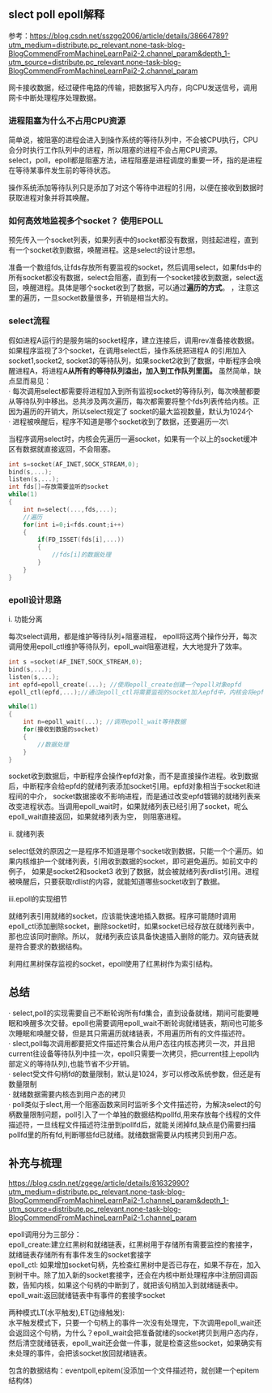 ## slect poll epoll解释

参考：https://blog.csdn.net/sszgg2006/article/details/38664789?utm_medium=distribute.pc_relevant.none-task-blog-BlogCommendFromMachineLearnPai2-2.channel_param&depth_1-utm_source=distribute.pc_relevant.none-task-blog-BlogCommendFromMachineLearnPai2-2.channel_param

网卡接收数据，经过硬件电路的传输，把数据写入内存，向CPU发送信号，调用网卡中断处理程序处理数据。

### 进程阻塞为什么不占用CPU资源

简单说，被阻塞的进程会进入到操作系统的等待队列中，不会被CPU执行，CPU会分时执行工作队列中的进程，所以阻塞的进程不会占用CPU资源。\
select，poll，epoll都是阻塞方法，进程阻塞是进程调度的重要一环，指的是进程在等待某事件发生前的等待状态。

操作系统添加等待队列只是添加了对这个等待中进程的引用，以便在接收到数据时获取进程对象并将其唤醒。

### 如何高效地监视多个socket？ 使用EPOLL

预先传入一个socket列表，如果列表中的socket都没有数据，则挂起进程，直到有一个socket收到数据，唤醒进程。这是select的设计思想。

准备一个数组fds,让fds存放所有要监视的socket，然后调用select，如果fds中的所有socket都没有数据，select会阻塞，直到有一个socket接收到数据，select返回，唤醒进程。具体是哪个socket收到了数据，可以通过**遍历的方式**。
，注意这里的遍历，一旦socket数量很多，开销是相当大的。

### select流程

假如进程A运行的是服务端的socket程序，建立连接后，调用rev准备接收数据。如果程序监视了3个socket，在调用select后，操作系统把进程A 的引用加入socket1,socket2,
socket3的等待队列，如果socket2收到了数据，中断程序会唤醒进程A，将进程A**从所有的等待队列溢出，加入到工作队列里面。**
虽然简单，缺点显而易见：\
· 每次调用select都需要将进程加入到所有监视socket的等待队列，每次唤醒都要从等待队列中移出。总共涉及两次遍历，每次都需要将整个fds列表传给内核。正因为遍历的开销大，所以select规定了
socket的最大监视数量，默认为1024个\
· 进程被唤醒后，程序不知道是哪个socket收到了数据，还要遍历一次\

当程序调用select时，内核会先遍历一遍socket，如果有一个以上的socket缓冲区有数据就直接返回，不会阻塞。

```C++
int s=socket(AF_INET,SOCK_STREAM,0);
bind(s,...);
listen(s,...);
int fds[]=存放需要监听的socket
while(1)
{
    int n=select(...,fds,...);
    //遍历
    for(int i=0;i<fds.count;i++)
    {
        if(FD_ISSET(fds[i],...))
        {
            //fds[i]的数据处理
        }
    }
}
```

### epoll设计思路

i. 功能分离

每次select调用，都是维护等待队列+阻塞进程，   epoll将这两个操作分开，每次调用使用epoll_ctl维护等待队列，epoll_wait阻塞进程，大大地提升了效率。
```C++
int s =socket(AF_INET,SOCK_STREAM,0);
bind(s,...);
listen(s,...);
int epfd=epoll_create(...); //使用epoll_create创建一个epoll对象epfd
epoll_ctl(epfd,...);//通过epoll_ctl将需要监视的socket加入epfd中，内核会将epfd对象添加到所有监视的socket的等待队列中

while(1)
{
    int n=epoll_wait(...); //调用epoll_wait等待数据
    for(接收到数据的socket)
    {
        //数据处理
    }
}
```

socket收到数据后，中断程序会操作epfd对象，而不是直接操作进程。收到数据后，中断程序会给epfd的就绪列表添加socket引用。epfd对象相当于socket和进程间的中介，
socket数据接收不影响进程，而是通过改变epfd镀锡的就绪列表来改变进程状态。当调用epoll_wait时，如果就绪列表已经引用了socket，呢么epoll_wait直接返回，如果就绪列表为空，
则阻塞进程。

ii. 就绪列表

select低效的原因之一是程序不知道是哪个socket收到数据，只能一个个遍历。如果内核维护一个就绪列表，引用收到数据的socket，即可避免遍历。如前文中的例子，
如果是socket2和socket3 收到了数据，就会被就绪列表rdlist引用。进程被唤醒后，只要获取rdlist的内容，就能知道哪些socket收到了数据。

iii.epoll的实现细节

就绪列表引用就绪的socket，应该能快速地插入数据。程序可能随时调用epoll_ctl添加删除socket，删除socket时，如果socket已经存放在就绪列表中，那也应该同时删除。所以，
就绪列表应该具备快速插入删除的能力。双向链表就是符合要求的数据结构。

利用红黑树保存监视的socket，epoll使用了红黑树作为索引结构。

## 总结

· select,poll的实现需要自己不断轮询所有fd集合，直到设备就绪，期间可能要睡眠和唤醒多次交替。epoll也需要调用epoll_wait不断轮询就绪链表，期间也可能多次睡眠和唤醒交替，但是其只需遍历就绪链表，不用遍历所有的文件描述符。\
· slect,poll每次调用都要把文件描述符集合从用户态往内核态拷贝一次，并且把current往设备等待队列中挂一次，epoll只需要一次拷贝，把current挂上epoll内部定义的等待队列),也能节省不少开销。\
· select受文件句柄fd的数量限制，默认是1024，岁可以修改系统参数，但还是有数量限制\
· 就绪数据需要内核态到用户态的拷贝\
· poll类似于slect,用一个阻塞函数来同时监听多个文件描述符，为解决select的句柄数量限制问题，poll引入了一个单独的数据结构pollfd,用来存放每个线程的文件描述符，一旦线程文件描述符注册到pollfd后，就能关闭掉fd,缺点是仍需要扫描pollfd里的所有fd,判断哪些fd已就绪。就绪数据需要从内核拷贝到用户态。

## 补充与梳理

https://blog.csdn.net/zgege/article/details/81632990?utm_medium=distribute.pc_relevant.none-task-blog-BlogCommendFromMachineLearnPai2-1.channel_param&depth_1-utm_source=distribute.pc_relevant.none-task-blog-BlogCommendFromMachineLearnPai2-1.channel_param

epoll调用分为三部分：\
epoll_create:建立红黑树和就绪链表，红黑树用于存储所有需要监控的套接字，就绪链表存储所有有事件发生的socket套接字\
epoll_ctl: 如果增加socket句柄，先检查红黑树中是否已存在，如果不存在，加入到树干中。除了加入新的socket套接字，还会在内核中断处理程序中注册回调函数，告知内核，如果这个句柄的中断到了，就把该句柄加入到就绪链表中。\
epoll_wait:返回就绪链表中有事件的套接字socket

两种模式LT(水平触发),ET(边缘触发):\
水平触发模式下，只要一个句柄上的事件一次没有处理完，下次调用epoll_wait还会返回这个句柄，为什么？epoll_wait会把准备就绪的socket拷贝到用户态内存，然后清空就绪链表，epoll_wait还会做一件事，就是检查这些socket，如果确实有未处理的事件，会把该socket放回就绪链表。

包含的数据结构：eventpoll,epitem(没添加一个文件描述符，就创建一个epitem结构体)
